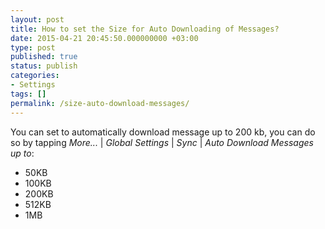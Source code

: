 ```yaml
---
layout: post
title: How to set the Size for Auto Downloading of Messages?
date: 2015-04-21 20:45:50.000000000 +03:00
type: post
published: true
status: publish
categories:
- Settings
tags: []
permalink: /size-auto-download-messages/
---
```


You can set to automatically download message up to 200 kb, you can do so by tapping *More...* \| *Global Settings* \| *Sync* \| *Auto Download Messages up to*:

* 50KB
* 100KB
* 200KB
* 512KB
* 1MB